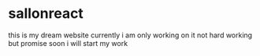# sallonreact
this is my dream website currently i am only working on it not hard working but promise soon i will start my work

